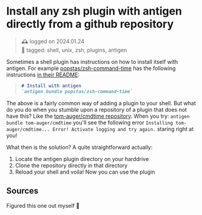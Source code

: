 # Install any zsh plugin with antigen directly from a github repository
> 🕰️ logged on 2024.01.24 <br>
> 🔖 tagged: shell, unix, zsh, plugins, antigen

Sometimes a shell plugin has instructions on how to install itself with antigen. For example [popstas/zsh-command-time](https://github.com/popstas/zsh-command-time) has the following instructions [in their README](https://github.com/popstas/zsh-command-time?tab=readme-ov-file#install-with-antigen):

> ```Markdown
> # Install with antigen
> `antigen bundle popstas/zsh-command-time`
> ```

The above is a fairly common way of adding a plugin to your shell. But what do you do when you stumble upon a repository of a plugin that does not have this? Like the [tom-auger/cmdtime repository](https://github.com/tom-auger/cmdtime). When you try: `antigen bundle tom-auger/cmdtime` you'll see the following error `Installing tom-auger/cmdtime... Error! Activate logging and try again.` staring right at you!

What then is the solution? A quite straightforward actually:

1. Locate the antigen plugin directory on your harddrive
2. Clone the repository directly in that directory
3. Reload your shell and voila! Now you can use the plugin

## Sources
Figured this one out myself 🥳

